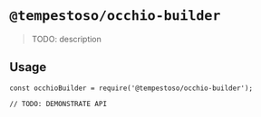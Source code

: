 # `@tempestoso/occhio-builder`

> TODO: description

## Usage

```
const occhioBuilder = require('@tempestoso/occhio-builder');

// TODO: DEMONSTRATE API
```
